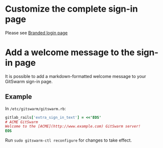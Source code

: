 # Customize the complete sign-in page

Please see [Branded login page](branded_login_page.md)

# Add a welcome message to the sign-in page

It is possible to add a markdown-formatted welcome message to your GitSwarm
sign-in page.

## Example

In `/etc/gitswarm/gitswarm.rb`:

```ruby
gitlab_rails['extra_sign_in_text'] = <<'EOS'
# ACME GitSwarm
Welcome to the [ACME](http://www.example.com) GitSwarm server!
EOS
```

Run `sudo gitswarm-ctl reconfigure` for changes to take effect.
